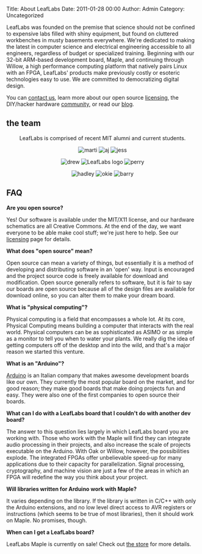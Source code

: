 Title: About LeafLabs
Date: 2011-01-28 00:00
Author: Admin
Category: Uncategorized

LeafLabs was founded on the premise that science should not be confined
to expensive labs filled with shiny equipment, but found on cluttered
workbenches in musty basements everywhere. We're dedicated to making the
latest in computer science and electrical engineering accessible to all
engineers, regardless of budget or specialized training. Beginning with
our 32-bit ARM-based development board, Maple, and continuing through
Willow, a high performance computing platform that natively pairs Linux
with an FPGA, LeafLabs' products make previously costly or esoteric
technologies easy to use. We are committed to democratizing digital
design.

You can [contact us][], learn more about our open source [licensing][],
the DIY/hacker hardware [community][], or read our [blog][].

the team
--------

</p>

<div style="text-align: center; width: 100%;">
LeafLabs is comprised of recent MIT alumni and current students.

</p>

![marti][] ![aj][] ![jess][]

![drew][] ![LeafLabs logo][] ![perry][]

![hadley][] ![okie][] ![barry][]

<p>
</div>
</p>

FAQ
---

</p>

**Are you open source?**

Yes! Our software is available under the MIT/X11 license, and our
hardware schematics are all Creative Commons. At the end of the day, we
want everyone to be able make cool stuff; we're just here to help. See
our [licensing][] page for details.

**What does "open source" mean?**

Open source can mean a variety of things, but essentially it is a method
of developing and distributing software in an 'open' way. Input is
encouraged and the project source code is freely available for download
and modification. Open source generally refers to software, but it is
fair to say our boards are open source because all of the design files
are available for download online, so you can alter them to make your
dream board.

**What is "physical computing"?**

Physical computing is a field that encompasses a whole lot. At its core,
Physical Computing means building a computer that interacts with the
real world. Physical computers can be as sophisticated as ASIMO or as
simple as a monitor to tell you when to water your plants. We really dig
the idea of getting computers off of the desktop and into the wild, and
that's a major reason we started this venture.

**What is an "Arduino"?**

[Arduino][] is an Italian company that makes awesome development boards
like our own. They currently the most popular board on the market, and
for good reason; they make good boards that make doing projects fun and
easy. They were also one of the first companies to open source their
boards.

**What can I do with a LeafLabs board that I couldn't do with another
dev board?**

The answer to this question lies largely in which LeafLabs board you are
working with. Those who work with the Maple will find they can integrate
audio processing in their projects, and also increase the scale of
projects executable on the Arduino. With Oak or Willow, however, the
possibilities explode. The integrated FPGAs offer unbelievable speed-up
for many applications due to their capacity for parallelization. Signal
processing, cryptography, and machine vision are just a few of the areas
in which an FPGA will redefine the way you think about your project.

**Will libraries written for Arduino work with Maple?**

It varies depending on the library. If the library is written in C/C++
with only the Arduino extensions, and no low level direct access to AVR
registers or instructions (which seems to be true of most libraries),
then it should work on Maple. No promises, though.

**When can I get a LeafLabs board?**

LeafLabs Maple is currently on sale! Check out [the store][] for more
details.

  [contact us]: /contact/
  [licensing]: /licensing/
  [community]: /community/
  [blog]: /blog/
  [marti]: http://leaflabs.com/wp-content/uploads/2010/02/martisdljhfpdsklfjs.jpg
    "marti"
  [aj]: http://leaflabs.com/wp-content/uploads/2010/02/AJ4now.jpg "aj"
  [jess]: http://leaflabs.com/wp-content/uploads/2010/02/Jess.jpg "jess"
  [drew]: http://leaflabs.com/wp-content/uploads/2010/02/Drew3.jpg
    "drew"
  [LeafLabs logo]: http://static.leaflabs.net/img/leaflogo.png
    "LeafLabs"
  [perry]: http://leaflabs.com/wp-content/uploads/2010/02/n707184_32123242_3056.jpg
    "perry"
  [hadley]: http://leaflabs.com/wp-content/uploads/2010/02/hadley.jpg
    "hadley"
  [okie]: http://leaflabs.com/wp-content/uploads/2010/02/okie-pcb-150x150.jpg
    "okie"
  [barry]: http://leaflabs.com/wp-content/uploads/2010/02/Barry.jpg
    "barry"
  [Arduino]: http://arduino.cc
  [the store]: /store/
